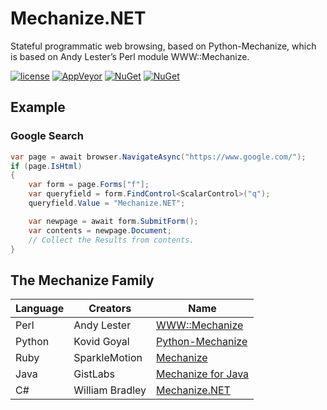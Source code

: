 # Mechanize.NET

Stateful programmatic web browsing, based on Python-Mechanize, which is based on Andy Lester’s Perl module WWW::Mechanize. 

[![license](https://img.shields.io/github/license/williamabradley/Mechanize.NET.svg)](https://github.com/WilliamABradley/Mechanize.NET/blob/master/LICENSE)
[![AppVeyor](https://img.shields.io/appveyor/ci/WilliamABradley/mechanize-net.svg)](https://ci.appveyor.com/project/WilliamABradley/mechanize-net)
[![NuGet](https://img.shields.io/nuget/v/Mechanize.NET.svg)](https://www.nuget.org/packages/Mechanize.NET/)
[![NuGet](https://img.shields.io/nuget/dt/Mechanize.NET.svg)](https://www.nuget.org/packages/Mechanize.NET/)

## Example

### Google Search

```C#
var page = await browser.NavigateAsync("https://www.google.com/");
if (page.IsHtml)
{
    var form = page.Forms["f"];
    var queryfield = form.FindControl<ScalarControl>("q");
    queryfield.Value = "Mechanize.NET";

    var newpage = await form.SubmitForm();
    var contents = newpage.Document;
    // Collect the Results from contents.
}
```

## The Mechanize Family

| Language | Creators | Name |
| ------ | ------ | ------ |
| Perl | Andy Lester | [WWW::Mechanize](http://search.cpan.org/~petdance/WWW-Mechanize/) |
| Python | Kovid Goyal | [Python-Mechanize](https://pypi.python.org/pypi/mechanize/) |
| Ruby | SparkleMotion | [Mechanize](https://github.com/sparklemotion/mechanize) |
| Java | GistLabs | [Mechanize for Java](https://github.com/GistLabs/mechanize) |
| C# | William Bradley | [Mechanize.NET](https://github.com/WilliamABradley/Mechanize.NET) |